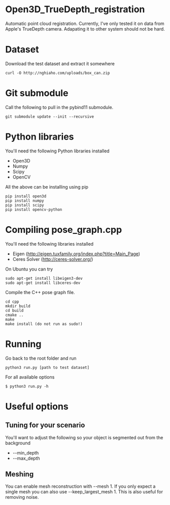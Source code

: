 # Open3D_TrueDepth_registration
Automatic point cloud registration. Currently, I've only tested it on data from Apple's TrueDepth camera. Adapating it to other system should not be hard.

# Dataset
Download the test dataset and extract it somewhere
```
curl -O http://nghiaho.com/uploads/box_can.zip
```

# Git submodule
Call the following to pull in the pybind11 submodule.
```
git submodule update --init --recursive
```

# Python libraries
You'll need the following Python libraries installed
- Open3D
- Numpy
- Scipy
- OpenCV

All the above can be installing using pip
```
pip install open3d
pip install numpy
pip install scipy
pip install opencv-python
```

# Compiling pose_graph.cpp
You'll need the following libraries installed
- Eigen (http://eigen.tuxfamily.org/index.php?title=Main_Page)
- Ceres Solver (http://ceres-solver.org/)

On Ubuntu you can try
```
sudo apt-get install libeigen3-dev
sudo apt-get install libceres-dev
```

Compile the C++ pose graph file.
```
cd cpp
mkdir build
cd build
cmake ..
make
make install (do not run as sudo!)
```

# Running
Go back to the root folder and run

```
python3 run.py [path to test dataset]
```

For all available options
```
$ python3 run.py -h
```

# Useful options

## Tuning for your scenario
You'll want to adjust the following so your object is segmented out from the background
- --min_depth
- --max_depth

## Meshing
You can enable mesh reconstruction with --mesh 1. If you only expect a single mesh you can also use --keep_largest_mesh 1. This is also useful for removing noise.

